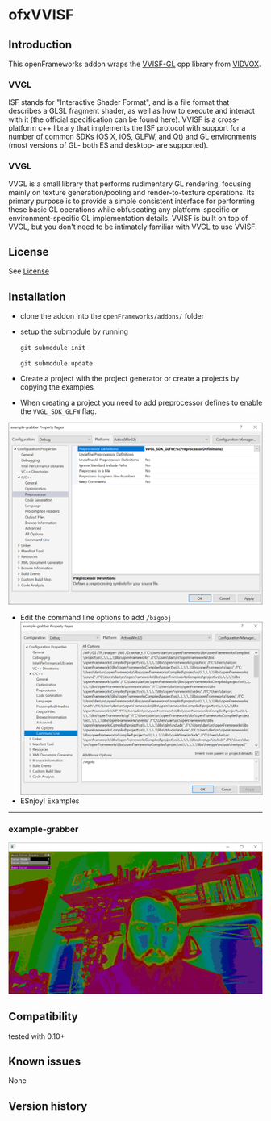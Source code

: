 ofxVVISF
=====================================


Introduction
------------
This openFrameworks addon wraps the [VVISF-GL](https://github.com/mrRay/VVISF-GL) cpp library from [VIDVOX](http://vidvox.com).  

### VVGL
ISF stands for "Interactive Shader Format", and is a file format that describes a GLSL fragment shader, as well as how to execute and interact with it (the official specification can be found here). VVISF is a cross-platform c++ library that implements the ISF protocol with support for a number of common SDKs (OS X, iOS, GLFW, and Qt) and GL environments (most versions of GL- both ES and desktop- are supported).

### VVGL
VVGL is a small library that performs rudimentary GL rendering, focusing mainly on texture generation/pooling and render-to-texture operations. Its primary purpose is to provide a simple consistent interface for performing these basic GL operations while obfuscating any platform-specific or environment-specific GL implementation details. VVISF is built on top of VVGL, but you don't need to be intimately familiar with VVGL to use VVISF.

License
-------
See [License](/license.md)

Installation
------------
 - clone the addon into the `openFrameworks/addons/` folder
 - setup the submodule by running 
    
    ```git submodule init``` 
    
    ```git submodule update```
 - Create a project with the project generator or create a projects by copying the examples
 - When creating a project you need to add preprocessor defines to enable the `VVGL_SDK_GLFW` flag.

 ![](images/VVGL_SDK_GLFW.PNG)
 - Edit the command line options to add `/bigobj`
 ![](images/bigobj.PNG)
 - ESnjoy!
Examples
------------
### example-grabber
![](images/example-grabber.PNG)


Compatibility
------------
tested with 0.10+ 

Known issues
------------
None

Version history
------------





